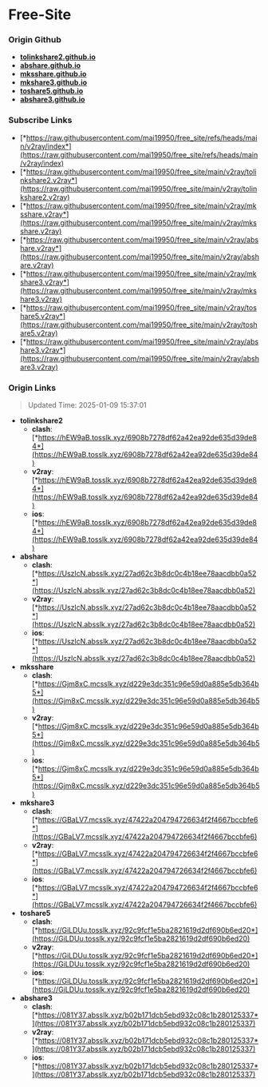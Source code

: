 # Free-Site

### Origin Github

- [**tolinkshare2.github.io**](https://github.com/tolinkshare2/tolinkshare2.github.io)
- [**abshare.github.io**](https://github.com/abshare/abshare.github.io)
- [**mksshare.github.io**](https://github.com/mksshare/mksshare.github.io)
- [**mkshare3.github.io**](https://github.com/mkshare3/mkshare3.github.io)
- [**toshare5.github.io**](https://github.com/toshare5/toshare5.github.io)
- [**abshare3.github.io**](https://github.com/abshare3/abshare3.github.io)

### Subscribe Links

- [*https://raw.githubusercontent.com/mai19950/free_site/refs/heads/main/v2ray/index*](https://raw.githubusercontent.com/mai19950/free_site/refs/heads/main/v2ray/index)
- [*https://raw.githubusercontent.com/mai19950/free_site/main/v2ray/tolinkshare2.v2ray*](https://raw.githubusercontent.com/mai19950/free_site/main/v2ray/tolinkshare2.v2ray)
- [*https://raw.githubusercontent.com/mai19950/free_site/main/v2ray/mksshare.v2ray*](https://raw.githubusercontent.com/mai19950/free_site/main/v2ray/mksshare.v2ray)
- [*https://raw.githubusercontent.com/mai19950/free_site/main/v2ray/abshare.v2ray*](https://raw.githubusercontent.com/mai19950/free_site/main/v2ray/abshare.v2ray)
- [*https://raw.githubusercontent.com/mai19950/free_site/main/v2ray/mkshare3.v2ray*](https://raw.githubusercontent.com/mai19950/free_site/main/v2ray/mkshare3.v2ray)
- [*https://raw.githubusercontent.com/mai19950/free_site/main/v2ray/toshare5.v2ray*](https://raw.githubusercontent.com/mai19950/free_site/main/v2ray/toshare5.v2ray)
- [*https://raw.githubusercontent.com/mai19950/free_site/main/v2ray/abshare3.v2ray*](https://raw.githubusercontent.com/mai19950/free_site/main/v2ray/abshare3.v2ray)

### Origin Links

> Updated Time: 2025-01-09 15:37:01

- **tolinkshare2**
  - **clash**: [*https://hEW9aB.tosslk.xyz/6908b7278df62a42ea92de635d39de84*](https://hEW9aB.tosslk.xyz/6908b7278df62a42ea92de635d39de84)
  - **v2ray**: [*https://hEW9aB.tosslk.xyz/6908b7278df62a42ea92de635d39de84*](https://hEW9aB.tosslk.xyz/6908b7278df62a42ea92de635d39de84)
  - **ios**: [*https://hEW9aB.tosslk.xyz/6908b7278df62a42ea92de635d39de84*](https://hEW9aB.tosslk.xyz/6908b7278df62a42ea92de635d39de84)
- **abshare**
  - **clash**: [*https://UszlcN.absslk.xyz/27ad62c3b8dc0c4b18ee78aacdbb0a52*](https://UszlcN.absslk.xyz/27ad62c3b8dc0c4b18ee78aacdbb0a52)
  - **v2ray**: [*https://UszlcN.absslk.xyz/27ad62c3b8dc0c4b18ee78aacdbb0a52*](https://UszlcN.absslk.xyz/27ad62c3b8dc0c4b18ee78aacdbb0a52)
  - **ios**: [*https://UszlcN.absslk.xyz/27ad62c3b8dc0c4b18ee78aacdbb0a52*](https://UszlcN.absslk.xyz/27ad62c3b8dc0c4b18ee78aacdbb0a52)
- **mksshare**
  - **clash**: [*https://Gjm8xC.mcsslk.xyz/d229e3dc351c96e59d0a885e5db364b5*](https://Gjm8xC.mcsslk.xyz/d229e3dc351c96e59d0a885e5db364b5)
  - **v2ray**: [*https://Gjm8xC.mcsslk.xyz/d229e3dc351c96e59d0a885e5db364b5*](https://Gjm8xC.mcsslk.xyz/d229e3dc351c96e59d0a885e5db364b5)
  - **ios**: [*https://Gjm8xC.mcsslk.xyz/d229e3dc351c96e59d0a885e5db364b5*](https://Gjm8xC.mcsslk.xyz/d229e3dc351c96e59d0a885e5db364b5)
- **mkshare3**
  - **clash**: [*https://GBaLV7.mcsslk.xyz/47422a204794726634f2f4667bccbfe6*](https://GBaLV7.mcsslk.xyz/47422a204794726634f2f4667bccbfe6)
  - **v2ray**: [*https://GBaLV7.mcsslk.xyz/47422a204794726634f2f4667bccbfe6*](https://GBaLV7.mcsslk.xyz/47422a204794726634f2f4667bccbfe6)
  - **ios**: [*https://GBaLV7.mcsslk.xyz/47422a204794726634f2f4667bccbfe6*](https://GBaLV7.mcsslk.xyz/47422a204794726634f2f4667bccbfe6)
- **toshare5**
  - **clash**: [*https://GiLDUu.tosslk.xyz/92c9fcf1e5ba2821619d2df690b6ed20*](https://GiLDUu.tosslk.xyz/92c9fcf1e5ba2821619d2df690b6ed20)
  - **v2ray**: [*https://GiLDUu.tosslk.xyz/92c9fcf1e5ba2821619d2df690b6ed20*](https://GiLDUu.tosslk.xyz/92c9fcf1e5ba2821619d2df690b6ed20)
  - **ios**: [*https://GiLDUu.tosslk.xyz/92c9fcf1e5ba2821619d2df690b6ed20*](https://GiLDUu.tosslk.xyz/92c9fcf1e5ba2821619d2df690b6ed20)
- **abshare3**
  - **clash**: [*https://081Y37.absslk.xyz/b02b171dcb5ebd932c08c1b280125337*](https://081Y37.absslk.xyz/b02b171dcb5ebd932c08c1b280125337)
  - **v2ray**: [*https://081Y37.absslk.xyz/b02b171dcb5ebd932c08c1b280125337*](https://081Y37.absslk.xyz/b02b171dcb5ebd932c08c1b280125337)
  - **ios**: [*https://081Y37.absslk.xyz/b02b171dcb5ebd932c08c1b280125337*](https://081Y37.absslk.xyz/b02b171dcb5ebd932c08c1b280125337)
